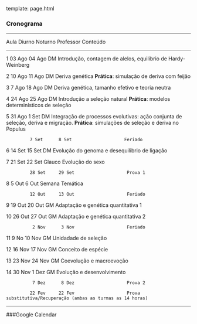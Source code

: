 template: page.html

### Cronograma

--------------------------------------------------------------------------------------------------------------
  Aula      Diurno     Noturno     Professor     Conteúdo
--------    --------   ---------   -----------   ---------------------------------------------------------
1            03 Ago     04 Ago      DM            Introdução, contagem de alelos, equilibrio de Hardy-Weinberg

2            10 Ago     11 Ago      DM            Deriva genética
                                                    __Prática__: simulação de deriva com feijão

3             7 Ago     18 Ago      DM            Deriva genética, tamanho efetivo e teoria neutra

4            24 Ago     25 Ago      DM            Introdução a seleção natural
                                                    __Prática__: modelos determinísticos de seleção

5            31 Ago      1 Set      DM            Integração de processos evolutivas: ação conjunta de seleção,
                                                    deriva e migração.
                                                     __Prática__: simulações de seleção e deriva no Populus

             7 Set      8 Set                    Feriado

6            14 Set     15 Set      DM            Evolução do genoma e desequilibrio de ligação

7            21 Set     22 Set      Glauco        Evolução do sexo

             28 Set     29 Set                    Prova 1

8             5 Out      6 Out                    Semana Temática

             12 Out     13 Out                    Feriado

9            19 Out     20 Out      GM            Adaptação e genética quantitativa 1

10           26 Out     27 Out      GM            Adaptação e genética quantitativa 2

              2 Nov      3 Nov                    Feriado

11            9 No      10 Nov      GM            Unidadade de seleção

12           16 Nov     17 Nov      GM            Conceito de espécie

13           23 Nov     24 Nov      GM            Coevolução e macroevoção

14           30 Nov      1 Dez      GM            Evolução e desenvolvimento

              7 Dez      8 Dez                    Prova 2

             22 Fev     22 Fev                    Prova substitutiva/Recuperação (ambas as turmas as 14 horas)

----------------------------------------------------------------------------------------------------------

<script>
    $(function () {
        $('tbody tr:nth-child(6)').addClass('feriado');
        $('tbody tr:nth-child(9)').addClass('prova');
        $('tbody tr:nth-child(10)').addClass('feriado');
        $('tbody tr:nth-child(11)').addClass('feriado');
        $('tbody tr:nth-child(14)').addClass('feriado');
        $('tbody tr:nth-child(19)').addClass('prova');
        $('tbody tr:nth-child(20)').addClass('prova');
    });
</script>

###Google Calendar

 <!--<iframe src="https://www.google.com/calendar/embed?title=Bio%20208%20-%20Processos%20Evolutivos&amp;showPrint=0&amp;showTz=0&amp;mode=AGENDA&amp;height=400&amp;wkst=1&amp;bgcolor=%23FFFFFF&amp;src=5agq4u67jo7nl24noqiavmsd6c%40group.calendar.google.com&amp;color=%23875509&amp;src=d3jivrjfvrkbbgejeo3skh6a9o%40group.calendar.google.com&amp;color=%23B1440E&amp;ctz=America%2FSao_Paulo" style=" border-width:0 " width="800" height="400" frameborder="0" scrolling="no"></iframe>-->
